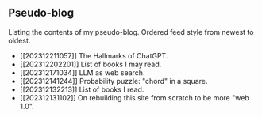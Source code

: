 ## Pseudo-blog
Listing the contents of my pseudo-blog. Ordered feed style from newest to
oldest.

* [[202312211057]] The Hallmarks of ChatGPT.
* [[202312202201]] List of books I may read.
* [[202312171034]] LLM as web search.
* [[202312141244]] Probability puzzle: "chord" in a square.
* [[202312132213]] List of books I read.
* [[202312131102]] On rebuilding this site from scratch to be more "web 1.0".

